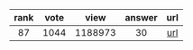 
| rank | vote | view | answer | url |
|:-:|:-:|:-:|:-:|:-:|
|87|1044|1188973|30| [url](http://stackoverflow.com/questions/3964681/find-all-files-in-a-directory-with-extension-txt-in-python) |
